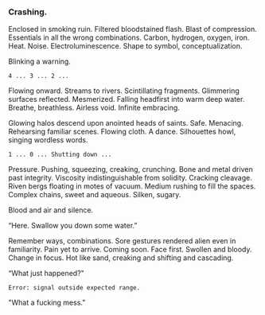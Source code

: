 ### Crashing.

Enclosed in smoking ruin. Filtered bloodstained flash. Blast of compression. Essentials in all the wrong combinations. Carbon, hydrogen, oxygen, iron. Heat. Noise. Electroluminescence. Shape to symbol, conceptualization.

Blinking a warning.

`4 ... 3 ... 2 ...`

Flowing onward. Streams to rivers. Scintillating fragments. Glimmering surfaces reflected. Mesmerized. Falling headfirst into warm deep water. Breathe, breathless. Airless void. Infinite embracing.

Glowing halos descend upon anointed heads of saints. Safe. Menacing. Rehearsing familiar scenes. Flowing cloth. A dance. Silhouettes howl, singing wordless words.

`1 ... 0 ... Shutting down ...`

Pressure. Pushing, squeezing, creaking, crunching. Bone and metal driven past integrity. Viscosity indistinguishable from solidity. Cracking cleavage. Riven bergs floating in motes of vacuum. Medium rushing to fill the spaces. Complex chains, sweet and aqueous. Silken, sugary.

Blood and air and silence. 

“Here. Swallow you down some water.”

Remember ways, combinations. Sore gestures rendered alien even in familiarity. Pain yet to arrive. Coming soon. Face first. Swollen and bloody. Change in focus. Hot like sand, creaking and shifting and cascading. 

“What just happened?"

`Error: signal outside expected range.`

"What a fucking mess.”